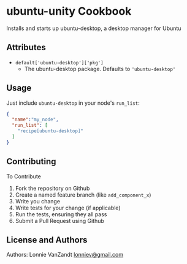 ubuntu-unity Cookbook
=============
Installs and starts up ubuntu-desktop, a desktop manager for Ubuntu

Attributes
----------
* `default['ubuntu-desktop']['pkg']`
    - The ubuntu-desktop package. Defaults to `'ubuntu-desktop'`

Usage
-----

Just include `ubuntu-desktop` in your node's `run_list`:

```json
{
  "name":"my_node",
  "run_list": [
    "recipe[ubuntu-desktop]"
  ]
}
```

Contributing
------------
To Contribute

1. Fork the repository on Github
2. Create a named feature branch (like `add_component_x`)
3. Write you change
4. Write tests for your change (if applicable)
5. Run the tests, ensuring they all pass
6. Submit a Pull Request using Github

License and Authors
-------------------
Authors: Lonnie VanZandt <lonniev@gmail.com>
